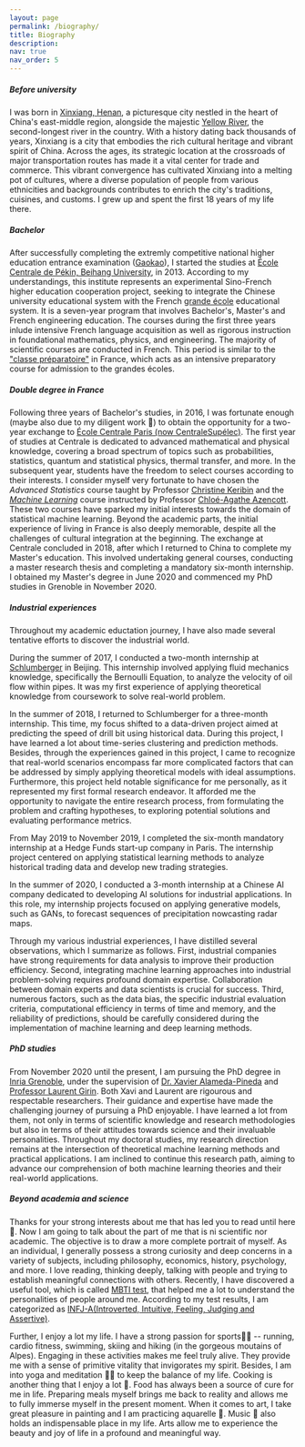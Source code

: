 ```yaml
---
layout: page
permalink: /biography/
title: Biography
description:
nav: true
nav_order: 5
---
```


##### **Before university**
I was born in [Xinxiang, Henan](https://www.google.com/maps/place/Xian+de+Xinxiang,+Henan,+Chine/@35.2915556,113.2614657,10z/data=!3m1!4b1!4m6!3m5!1s0x35d99117287bcd45:0xfb38df2ad86c52a3!8m2!3d35.3032299!4d113.92675!16zL20vMDMybjFm?entry=ttu), a picturesque city nestled in the heart of China's east-middle region, alongside the majestic [Yellow River](https://en.wikipedia.org/wiki/Yellow_River), the second-longest river in the country. With a history dating back thousands of years, Xinxiang is a city that embodies the rich cultural heritage and vibrant spirit of China. Across the ages, its strategic location at the crossroads of major transportation routes has made it a vital center for trade and commerce. This vibrant convergence has cultivated Xinxiang into a melting pot of cultures, where a diverse population of people from various ethnicities and backgrounds contributes to enrich the city's traditions, cuisines, and customs. I grew up and spent the first 18 years of my life there.

##### **Bachelor**
After successfully completing the extremly competitive national higher education entrance examination ([Gaokao](https://en.wikipedia.org/wiki/Gaokao)), I started the studies at [École Centrale de Pékin, Beihang University](https://ecpknen.buaa.edu.cn/), in 2013. According to my understandings, this institute represents an experimental Sino-French higher education cooperation project, seeking to integrate the Chinese university educational system with the French [grande école](https://en.wikipedia.org/wiki/Grande_%C3%A9cole) educational system. It is a seven-year program that involves Bachelor's, Master's and French engineering education. The courses during the first three years inlude intensive French language acquisition as well as rigorous instruction in foundational mathematics, physics, and engineering. The majority of scientific courses are conducted in French. This period is similar to the ["classe préparatoire"](https://en.wikipedia.org/wiki/Classe_pr%C3%A9paratoire_aux_grandes_%C3%A9coles) in France, which acts as an intensive preparatory course for admission to the grandes écoles. 

##### **Double degree in France**
Following three years of Bachelor's studies, in 2016, I was fortunate enough (maybe also due to my diligent work 🤔) to obtain the opportunity for a two-year exchange to [École Centrale Paris (now CentraleSupélec)](https://www.centralesupelec.fr/en). The first year of studies at Centrale is dedicated to advanced mathematical and physical knowledge, covering a broad spectrum of topics such as probabilities, statistics, quantum and statistical physics, thermal transfer, and more. In the subsequent year, students have the freedom to select courses according to their interests. I consider myself very fortunate to have chosen the *Advanced Statistics* course taught by Professor [Christine Keribin](https://wp.imo.universite-paris-saclay.fr/christine-keribin/) and the [*Machine Learning*](https://cazencott.info/index.php/pages/MA-2823-Foundations-of-Machine-Learning-%28Fall-2017%29) course instructed by Professor [Chloé-Agathe Azencott](https://cazencott.info/index.php). These two courses have sparked my initial interests towards the domain of statistical machine learning. Beyond the academic parts, the initial experience of living in France is also deeply memorable, despite all the challenges of cultural integration at the beginning. The exchange at Centrale concluded in 2018, after which I returned to China to complete my Master's education. This involved undertaking general courses, conducting a master research thesis and completing a mandatory six-month internship. I obtained my Master's degree in June 2020 and commenced my PhD studies in Grenoble in November 2020.

##### **Industrial experiences**
Throughout my academic eductation journey, I have also made several tentative efforts to discover the industrial world. 

During the summer of 2017, I conducted a two-month internship at [Schlumberger](https://www.slb.com/) in Beijing. This internship involved applying fluid mechanics knowledge, specifically the  Bernoulli Equation, to analyze the velocity of oil flow within pipes. It was my first experience of applying theoretical knowledge from coursework to solve real-world problem. 

In the summer of 2018, I returned to Schlumberger for a three-month internship. This time, my focus shifted to a data-driven project aimed at predicting the speed of drill bit using historical data. During this project, I have learned a lot about time-series clustering and prediction methods. Besides, through the experiences gained in this project, I came to recognize that real-world scenarios encompass far more complicated factors that can be addressed by simply applying theoretical models with ideal assumptions. Furthermore, this project held notable significance for me personally, as it represented my first formal research endeavor. It afforded me the opportunity to navigate the entire research process, from formulating the problem and crafting hypotheses, to exploring potential solutions and evaluating performance metrics.

From May 2019 to November 2019, I completed the six-month mandatory internship at a Hedge Funds start-up company in Paris. The internship project centered on applying statistical learning methods to analyze historical trading data and develop new trading strategies. 
 
In the summer of 2020, I conducted a 3-month internship at a Chinese AI company dedicated to developing AI solutions for industrial applications. In this role, my internship projects focused on applying generative models, such as GANs, to forecast sequences of precipitation nowcasting radar maps. 

Through my various industrial experiences, I have distilled several observations, which I summarize as follows. First, industrial companies have strong requirements for data analysis to improve their production efficiency. Second, integrating machine learning approaches into industrial problem-solving requires profound domain expertise. Collaboration between domain experts and data scientists is crucial for success. Third, numerous factors, such as the data bias, the specific industrial evaluation criteria, computational efficiency in terms of time and memory, and the reliability of predictions, should be carefully considered during the implementation of machine learning and deep learning methods.

##### **PhD studies**
From November 2020 until the present, I am pursuing the PhD degree in [Inria Grenoble](https://www.inria.fr/en/inria-centre-university-grenoble-alpes), under the supervision of [Dr. Xavier Alameda-Pineda](https://xavirema.eu) and [Professor Laurent Girin](https://www.gipsa-lab.grenoble-inp.fr/user/laurent.girin). Both Xavi and Laurent are rigourous and respectable researchers. Their guidance and expertise have made the challenging journey of pursuing a PhD enjoyable. I have learned a lot from them, not only in terms of scientific knowledge and research methodologies but also in terms of their attitudes towards science and their invaluable personalities. Throughout my doctoral studies, my research direction remains at the intersection of theoretical machine learning methods and practical applications. I am inclined to continue this research path, aiming to advance our comprehension of both machine learning theories and their real-world applications.

##### **Beyond academia and science**
Thanks for your strong interests about me that has led you to read until here 🤗. Now I am going to talk about the part of me that is ni scientific nor academic. The objective is to draw a more complete portrait of myself. As an individual, I generally possess a strong curiosity and deep concerns in a variety of subjects, including philosophy, economics, history, psychology, and more. I love reading, thinking deeply, talking with people and trying to establish meaningful connections with others. Recently, I have discovered a useful tool, which is called [MBTI test](https://www.16personalities.com/), that helped me a lot to understand the personalities of people around me. According to my test results, I am categorized as [INFJ-A(Introverted, Intuitive, Feeling, Judging and Assertive)](https://www.16personalities.com/infj-personality).

Further, I enjoy a lot my life. I have a strong passion for sports🏃‍♀️ -- running, cardio fitness, swimming, skiing and hiking (in the gorgeous moutains of Alpes). Engaging in these activities makes me feel truly alive. They provide me with a sense of primitive vitality that invigorates my spirit. Besides, I am into yoga and meditation 🧘‍♀️ to keep the balance of my life. Cooking is another thing that I enjoy a lot 🍜. Food has always been a source of cure for me in life. Preparing meals myself brings me back to reality and allows me to fully immerse myself in the present moment. When it comes to art, I take great pleasure in painting and I am practicing aquarelle 🎨. Music 🎵 also holds an indispensable place in my life. Arts allow me to experience the beauty and joy of life in a profound and meaningful way.